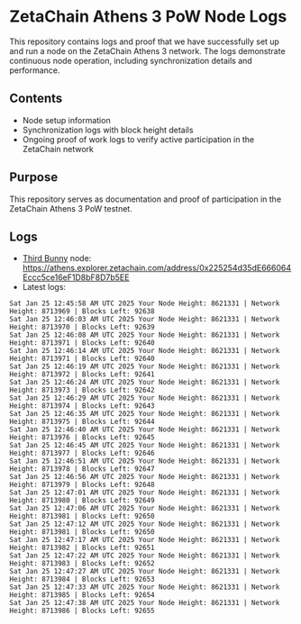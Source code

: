 # ZetaChain Athens 3 PoW Node Logs
This repository contains logs and proof that we have successfully set up and run a node on the ZetaChain Athens 3 network. The logs demonstrate continuous node operation, including synchronization details and performance.

## Contents
- Node setup information
- Synchronization logs with block height details
- Ongoing proof of work logs to verify active participation in the ZetaChain network

## Purpose
This repository serves as documentation and proof of participation in the ZetaChain Athens 3 PoW testnet.

## Logs

- [Third Bunny](https://thirdbunny.xyz/) node: https://athens.explorer.zetachain.com/address/0x225254d35dE666064Eccc5ce16eF1D8bF8D7b5EE
- Latest logs:
```
Sat Jan 25 12:45:58 AM UTC 2025 Your Node Height: 8621331 | Network Height: 8713969 | Blocks Left: 92638
Sat Jan 25 12:46:03 AM UTC 2025 Your Node Height: 8621331 | Network Height: 8713970 | Blocks Left: 92639
Sat Jan 25 12:46:08 AM UTC 2025 Your Node Height: 8621331 | Network Height: 8713971 | Blocks Left: 92640
Sat Jan 25 12:46:14 AM UTC 2025 Your Node Height: 8621331 | Network Height: 8713971 | Blocks Left: 92640
Sat Jan 25 12:46:19 AM UTC 2025 Your Node Height: 8621331 | Network Height: 8713972 | Blocks Left: 92641
Sat Jan 25 12:46:24 AM UTC 2025 Your Node Height: 8621331 | Network Height: 8713973 | Blocks Left: 92642
Sat Jan 25 12:46:29 AM UTC 2025 Your Node Height: 8621331 | Network Height: 8713974 | Blocks Left: 92643
Sat Jan 25 12:46:35 AM UTC 2025 Your Node Height: 8621331 | Network Height: 8713975 | Blocks Left: 92644
Sat Jan 25 12:46:40 AM UTC 2025 Your Node Height: 8621331 | Network Height: 8713976 | Blocks Left: 92645
Sat Jan 25 12:46:45 AM UTC 2025 Your Node Height: 8621331 | Network Height: 8713977 | Blocks Left: 92646
Sat Jan 25 12:46:51 AM UTC 2025 Your Node Height: 8621331 | Network Height: 8713978 | Blocks Left: 92647
Sat Jan 25 12:46:56 AM UTC 2025 Your Node Height: 8621331 | Network Height: 8713979 | Blocks Left: 92648
Sat Jan 25 12:47:01 AM UTC 2025 Your Node Height: 8621331 | Network Height: 8713980 | Blocks Left: 92649
Sat Jan 25 12:47:06 AM UTC 2025 Your Node Height: 8621331 | Network Height: 8713981 | Blocks Left: 92650
Sat Jan 25 12:47:12 AM UTC 2025 Your Node Height: 8621331 | Network Height: 8713981 | Blocks Left: 92650
Sat Jan 25 12:47:17 AM UTC 2025 Your Node Height: 8621331 | Network Height: 8713982 | Blocks Left: 92651
Sat Jan 25 12:47:22 AM UTC 2025 Your Node Height: 8621331 | Network Height: 8713983 | Blocks Left: 92652
Sat Jan 25 12:47:27 AM UTC 2025 Your Node Height: 8621331 | Network Height: 8713984 | Blocks Left: 92653
Sat Jan 25 12:47:33 AM UTC 2025 Your Node Height: 8621331 | Network Height: 8713985 | Blocks Left: 92654
Sat Jan 25 12:47:38 AM UTC 2025 Your Node Height: 8621331 | Network Height: 8713986 | Blocks Left: 92655
```
